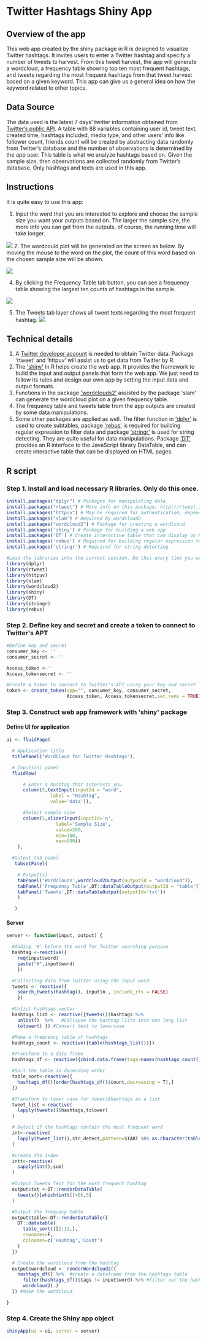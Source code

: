 
# Twitter Hashtags Shiny App

## Overview of the app
This web app created by the shiny package in R is designed to visualize Twitter hashtags. It invites users to enter a Twitter hashtag and specify a number of tweets to harvest. From this tweet harvest, the app will generate a wordcloud, a frequency table showing top ten most frequent hashtags, and tweets regarding the most frequent hashtags from that tweet harvest based on a given keyword. This app can give us a general idea on how the keyword related to other topics.

## Data Source
The data used is the latest 7 days’ twitter information obtained from [Twitter’s public API](https://developer.twitter.com/en/docs/basics/getting-started). A table with 88 variables containing user id, tweet text, created time, hashtags included, media type, and other users’ info like follower count, friends count will be created by abstracting data randomly from Twitter’s database and the number of observations is determined by the app user.  This table is what we analyze hashtags based on. Given the sample size, then observations are collected randomly from Twitter’s database. Only hashtags and texts are used in this app.

## Instructions
It is quite easy to use this app:
1. Input the word that you are interested to explore and choose the sample size you want your outputs based on. The larger the sample size, the more info you can get from the outputs, of course, the running time will take longer.

![](https://github.com/April92/Twitter-Hashtags-App/blob/master/1.png)
2. The wordcould plot will be generated on the screen as below. By moving the mouse to the word on the plot, the count of this word based on the chosen sample size will be shown.

![](https://github.com/April92/Twitter-Hashtags-App/blob/master/2.png)

4. By clicking the Frequency Table tab button, you can see a frequency table showing the largest ten counts of hashtags in the sample.

![](https://github.com/April92/Twitter-Hashtags-App/blob/master/3.png)

5. The Tweets tab layer shows all tweet texts regarding the most frequent hashtag.
![](https://github.com/April92/Twitter-Hashtags-App/blob/master/4.png)

## Technical details
1. A [Twitter developer account](https://twitter.com/login?redirect_after_login=https%3A%2F%2Fdeveloper.twitter.com%2Fen%2Fapply%2Fuser) is needed to obtain Twitter data. Package ‘rtweet’ and ‘httpuv’ will assist us to get data from Twitter by R.
2. The ['shiny'](https://shiny.rstudio.com/package) in R helps create the web app. It provides the framework to build the input and output panels that form the web app. We just need to follow its rules and design our own app by setting the input data and output formats.
3. Functions in the package ['wordclouds2'](https://cran.r-project.org/web/packages/wordcloud2/vignettes/wordcloud.html) assisted by the package 'slam' can generate the wordcloud plot on a given frequency table.
4. The frequency table and tweets table from the app outputs are created by some data manipulations.
5. Some other packages are applied as well. The filter function in ['dplyr'](https://www.rdocumentation.org/packages/dplyr/versions/0.7.6) is used to create subtables, package ['rebus'](https://www.rdocumentation.org/packages/rebus/versions/0.0-4) is required for building regular expression to filter data and package ['stringr'](https://www.rdocumentation.org/packages/stringr/versions/1.1.0) is used for string detecting. They are quite useful for data manipulations. Package ['DT'](https://www.rdocumentation.org/packages/DT/versions/0.4) provides an R interface to the JavaScript library DataTable, and can create interactive table that can be displayed on HTML pages.

## R script
### Step 1. Install and load necessary R libraries. Only do this once.

```R
install.packages("dplyr") # Packages for manipulating data
install.packages("rtweet") # More info on this package: http://rtweet.info/
install.packages("httpuv") # May be required for authentication, depending on your machine
install.packages("slam") # Required by wordcloud2
install.packages("wordcloud2") # Package for creating a wordlcoud
install.packages('shiny') # Package for building a web app
install.packages('DT') # Create interactive table that can display on HTML pages
install.packages('rebus') # Required for building regular expression to filter data
install.packages('stringr') # Required for string detecting

#Load the libraries into the current session. Do this every time you want to run this script.
library(dplyr)
library(rtweet)
library(httpuv)
library(slam)
library(wordcloud2)
library(shiny)
library(DT)
library(stringr)
library(rebus)
```

### Step 2. Define key and secret and create a token to connect to Twitter's APT

```R
#Define key and secret
consumer_key <- ''
consumer_secret <- ''

Access_token <-''
Access_tokensecret <- ''

#Create a token to connect to Twitter's API using your key and secret
token <- create_token(app="", consumer_key, consumer_secret,
                      Access_token, Access_tokensecret,set_renv = TRUE)
```
### Step 3. Construct web app framework with 'shiny' package

#### Define UI for application

```R
ui <- fluidPage(

  # Application title
  titlePanel("WordCloud for Twitter Hashtags"),

  # Inputs(s) panel
  fluidRow(

      # Enter a hashtag that interests you.
      column(5,textInput(inputId = "word",
                label = "Hashtag",
                value='data')),

      #Select sample size
      column(5,sliderInput(inputId='n',
                  label='Sample Size',
                  value=200,
                  min=100,
                  max=500))
    ),

  #Output tab panel
   tabsetPanel(

    # Output(s)
    tabPanel('Wordclouds',wordcloud2Output(outputId = "wordcloud")),
    tabPanel('Frequency Table',DT::dataTableOutput(outputId = "table")),
    tabPanel('Tweets',DT::dataTableOutput(outputId='txt'))
    )

   )
```

#### Server

```R
server <- function(input, output) {

  #Adding '#' before the word for Twitter searching purpose
  hashtag <-reactive({
    req(input$word)
    paste("#",input$word)
    })

  #Collecting data from Twitter using the input word
  tweets <- reactive({
    search_tweets(hashtag(), input$n , include_rts = FALSE)
    })

  #Unlist hashtags vector
  hashtags_list <- reactive({tweets()$hashtags %>%
    unlist()  %>%   #Collapse the hashtag lists into one long list
    tolower() }) #Convert text to lowercase

  #Make a frequency table of hashtags
  hashtags_count <- reactive({table(hashtags_list())})

  #Transform to a data frame
  hashtags_df <- reactive({cbind.data.frame(tags=names(hashtags_count()),count=as.integer(hashtags_count()))})

  #Sort the table in decending order
  table_sort<-reactive({
    hashtags_df()[order(hashtags_df()$count,decreasing = T),]
  })

  #Transform to lower case for tweets$hashtags as a list
  tweet_list <-reactive(
    lapply(tweets()$hashtags,tolower)
  )

  # Detect if the hashtags contain the most frequent word
  int<-reactive(
    lapply(tweet_list(),str_detect,pattern=START %R% as.character(table_sort()[2,1]) %R% END)
  )

  #create the index
  intt<-reactive(
    sapply(int(),sum)
  )

  #Output Tweets Text for the most frequent hashtag
  output$txt <-DT::renderDataTable(
    tweets()[which(intt()>0),5]
  )

  #Output the frequecy table
  output$table<-DT::renderDataTable({
    DT::datatable(
      table_sort()[2:11,],
      rownames=F,
      colnames=c('Hashtag','Count')
    )
  })

  # Create the wordcloud from the hashtag
  output$wordcloud <- renderWordcloud2({
    hashtags_df() %>%  #create a dataframe from the hashtags table
      filter(hashtags_df()$tags != input$word) %>% #filter out the hashtag term itself from the wordcloud
      wordcloud2(.)
  }) #make the wordcloud

}
```

### Step 4. Create the Shiny app object
```R
shinyApp(ui = ui, server = server)   
```     
